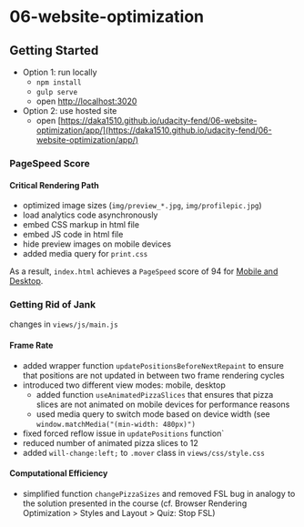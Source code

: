 # 06-website-optimization

## Getting Started
- Option 1: run locally
  - `npm install`
  - `gulp serve`
  - open [http://localhost:3020](http://localhost:3020)
- Option 2: use hosted site
  - open [https://daka1510.github.io/udacity-fend/06-website-optimization/app/](https://daka1510.github.io/udacity-fend/06-website-optimization/app/)

### PageSpeed Score
#### Critical Rendering Path
- optimized image sizes (`img/preview_*.jpg`, `img/profilepic.jpg`)
- load analytics code asynchronously
- embed CSS markup in html file
- embed JS code in html file
- hide preview images on mobile devices
- added media query for `print.css`

As a result, `index.html` achieves a `PageSpeed` score of 94 for [Mobile and Desktop](https://developers.google.com/speed/pagespeed/insights/?url=https%3A%2F%2Fdaka1510.github.io%2Fudacity-fend%2F06-website-optimization%2Fapp%2F&tab=mobile).

### Getting Rid of Jank
changes in `views/js/main.js`

#### Frame Rate
- added wrapper function `updatePositionsBeforeNextRepaint` to ensure that positions are not updated in between two frame rendering cycles
- introduced two different view modes: mobile, desktop
  - added function `useAnimatedPizzaSlices` that ensures that pizza slices are not animated on mobile devices for performance reasons
  - used media query to switch mode based on device width (see `window.matchMedia("(min-width: 480px)")`
- fixed forced reflow issue in `updatePositions` function`
- reduced number of animated pizza slices to 12
- added `will-change:left;` to `.mover` class in `views/css/style.css`

 
#### Computational Efficiency
- simplified function `changePizzaSizes` and removed FSL bug in analogy to the solution presented in the course (cf. Browser Rendering Optimization > Styles and Layout > Quiz: Stop FSL) 
